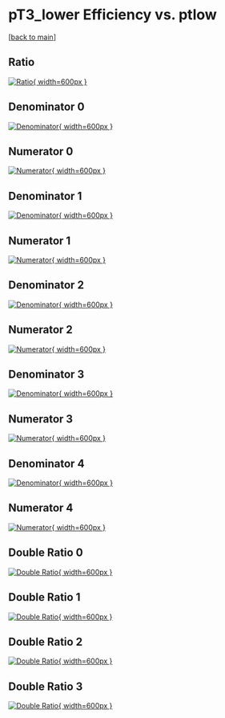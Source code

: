 # pT3_lower Efficiency vs. ptlow

[[back to main](./)]



## Ratio

[![Ratio](../mtv/var/pT3_lower_xtr_0_-1_eff_ptlow.png){ width=600px }](../mtv/var/pT3_lower_xtr_0_-1_eff_ptlow.pdf)

## Denominator 0

[![Denominator](../mtv/den/pT3_lower_xtr_0_-1_eff_ptlow_den0.png){ width=600px }](../mtv/den/pT3_lower_xtr_0_-1_eff_ptlow_den0.pdf)

## Numerator 0

[![Numerator](../mtv/num/pT3_lower_xtr_0_-1_eff_ptlow_num0.png){ width=600px }](../mtv/num/pT3_lower_xtr_0_-1_eff_ptlow_num0.pdf)

## Denominator 1

[![Denominator](../mtv/den/pT3_lower_xtr_0_-1_eff_ptlow_den1.png){ width=600px }](../mtv/den/pT3_lower_xtr_0_-1_eff_ptlow_den1.pdf)

## Numerator 1

[![Numerator](../mtv/num/pT3_lower_xtr_0_-1_eff_ptlow_num1.png){ width=600px }](../mtv/num/pT3_lower_xtr_0_-1_eff_ptlow_num1.pdf)

## Denominator 2

[![Denominator](../mtv/den/pT3_lower_xtr_0_-1_eff_ptlow_den2.png){ width=600px }](../mtv/den/pT3_lower_xtr_0_-1_eff_ptlow_den2.pdf)

## Numerator 2

[![Numerator](../mtv/num/pT3_lower_xtr_0_-1_eff_ptlow_num2.png){ width=600px }](../mtv/num/pT3_lower_xtr_0_-1_eff_ptlow_num2.pdf)

## Denominator 3

[![Denominator](../mtv/den/pT3_lower_xtr_0_-1_eff_ptlow_den3.png){ width=600px }](../mtv/den/pT3_lower_xtr_0_-1_eff_ptlow_den3.pdf)

## Numerator 3

[![Numerator](../mtv/num/pT3_lower_xtr_0_-1_eff_ptlow_num3.png){ width=600px }](../mtv/num/pT3_lower_xtr_0_-1_eff_ptlow_num3.pdf)

## Denominator 4

[![Denominator](../mtv/den/pT3_lower_xtr_0_-1_eff_ptlow_den4.png){ width=600px }](../mtv/den/pT3_lower_xtr_0_-1_eff_ptlow_den4.pdf)

## Numerator 4

[![Numerator](../mtv/num/pT3_lower_xtr_0_-1_eff_ptlow_num4.png){ width=600px }](../mtv/num/pT3_lower_xtr_0_-1_eff_ptlow_num4.pdf)

## Double Ratio 0

[![Double Ratio](../mtv/ratio/pT3_lower_xtr_0_-1_eff_ptlow_ratio0.png){ width=600px }](../mtv/ratio/pT3_lower_xtr_0_-1_eff_ptlow_ratio0.pdf)

## Double Ratio 1

[![Double Ratio](../mtv/ratio/pT3_lower_xtr_0_-1_eff_ptlow_ratio1.png){ width=600px }](../mtv/ratio/pT3_lower_xtr_0_-1_eff_ptlow_ratio1.pdf)

## Double Ratio 2

[![Double Ratio](../mtv/ratio/pT3_lower_xtr_0_-1_eff_ptlow_ratio2.png){ width=600px }](../mtv/ratio/pT3_lower_xtr_0_-1_eff_ptlow_ratio2.pdf)

## Double Ratio 3

[![Double Ratio](../mtv/ratio/pT3_lower_xtr_0_-1_eff_ptlow_ratio3.png){ width=600px }](../mtv/ratio/pT3_lower_xtr_0_-1_eff_ptlow_ratio3.pdf)

